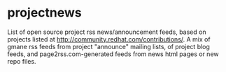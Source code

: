 projectnews
===========

List of open source project rss news/announcement feeds, based on projects listed at http://community.redhat.com/contributions/. A mix of gmane rss feeds from project "announce" mailing lists, of project blog feeds, and page2rss.com-generated feeds from news html pages or new repo files.
